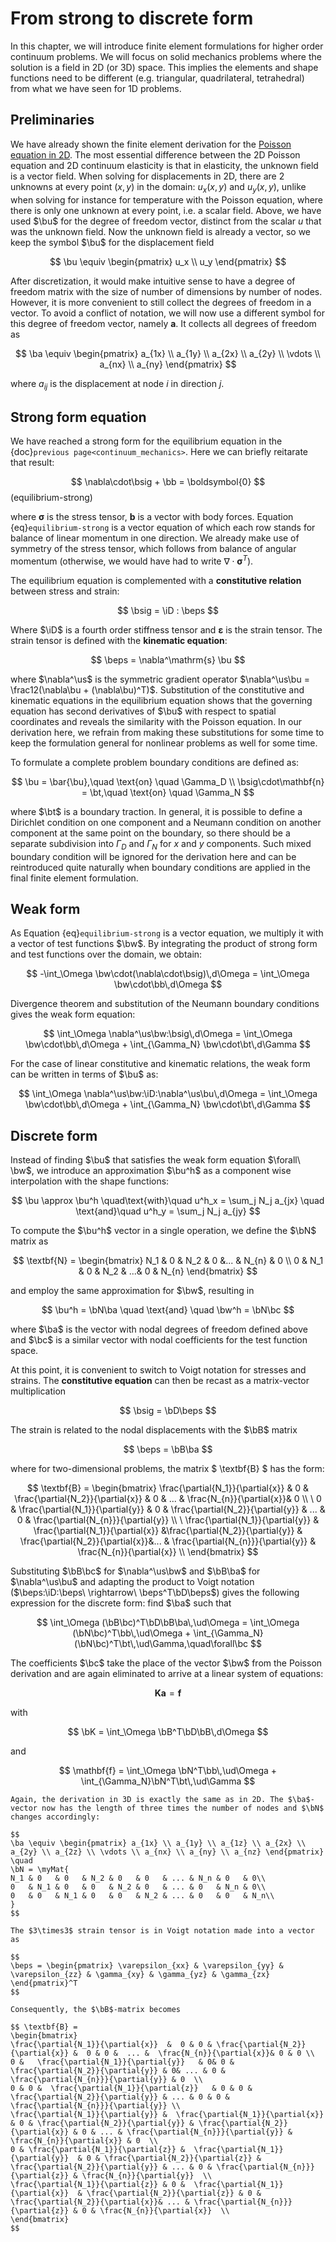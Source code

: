 $\newcommand{\beps}{\boldsymbol\varepsilon}$
$\newcommand{\bsig}{\boldsymbol\sigma}$
$\newcommand{\ud}{d}$
$\newcommand{\us}{\mathrm{s}}$
$\newcommand{\ba}{\mathbf{a}}$
$\newcommand{\bb}{\mathbf{b}}$
$\newcommand{\bc}{\mathbf{c}}$
$\newcommand{\bt}{\mathbf{t}}$
$\newcommand{\bu}{\mathbf{u}}$
$\newcommand{\bw}{\mathbf{w}}$
$\newcommand{\bN}{\mathbf{N}}$
$\newcommand{\bB}{\mathbf{B}}$
$\newcommand{\bD}{\mathbf{D}}$
$\newcommand{\bK}{\mathbf{K}}$
$\newcommand{\pder}[2]{\frac{\partial #1}{\partial #2}}$
$\newcommand{\iD}{\boldsymbol{\mathcal{D}}}$
$\newcommand{\myMat}[1]{\left[ \begin{matrix} #1 \end{matrix} \right]}$

# From strong to discrete form

In this chapter, we will introduce finite element formulations for higher order continuum problems. We will focus on solid mechanics problems where the solution is a field in 2D (or 3D) space. This implies the elements and shape functions need to be different (e.g. triangular, quadrilateral, tetrahedral) from what we have seen for 1D problems.

## Preliminaries

We have already shown the finite element derivation for the [Poisson equation in 2D](../introduction/poisson2d.md). The most essential difference between the 2D Poisson equation and 2D continuum elasticity is that in elasticity, the unknown field is a vector field. When solving for displacements in 2D, there are 2 unknowns at every point $(x,y)$ in the domain: $u_x(x,y)$ and $u_y(x,y)$, unlike when solving for instance for temperature with the Poisson equation, where there is only one unknown at every point, i.e. a scalar field. Above, we have used $\bu$ for the degree of freedom vector, distinct from the scalar $u$ that was the unknown field. Now the unknown field is already a vector, so we keep the symbol $\bu$ for the displacement field

$$
\bu \equiv \begin{pmatrix} u_x \\ u_y \end{pmatrix}
$$

After discretization, it would make intuitive sense to have a degree of freedom matrix with the size of number of dimensions by number of nodes. However, it is more convenient to still collect the degrees of freedom in a vector. To avoid a conflict of notation, we will now use a different symbol for this degree of freedom vector, namely $\textbf{a}$. It collects all degrees of freedom as

$$
\ba \equiv \begin{pmatrix} a_{1x} \\ a_{1y} \\ a_{2x} \\ a_{2y} \\ \vdots \\ a_{nx} \\ a_{ny} \end{pmatrix}
$$

where $a_{ij}$ is the displacement at node $i$ in direction $j$. 



## Strong form equation

We have reached a strong form for the equilibrium equation in the {doc}`previous page<continuum_mechanics>`. Here we can briefly reitarate that result: 

$$
\nabla\cdot\bsig + \bb = \boldsymbol{0}
$$(equilibrium-strong)

where $\boldsymbol\sigma$ is the stress tensor, $\mathbf{b}$ is a vector with body forces. Equation {eq}`equilibrium-strong` is a vector equation of which each row stands for balance of linear momentum in one direction. We already make use of symmetry of the stress tensor, which follows from balance of angular momentum (otherwise, we would have had to write $\nabla\cdot\boldsymbol\sigma^T$). 

The equilibrium equation is complemented with a **constitutive relation** between stress and strain:

$$
\bsig = \iD : \beps
$$

Where $\iD$ is a fourth order stiffness tensor and $\boldsymbol\varepsilon$ is the strain tensor. The strain tensor is defined with the **kinematic equation**:

$$
\beps = \nabla^\mathrm{s} \bu
$$

where $\nabla^\us$ is the symmetric gradient operator $\nabla^\us\bu = \frac12(\nabla\bu + (\nabla\bu)^T)$. Substitution of the constitutive and kinematic equations in the equilibrium equation shows that the governing equation has second derivatives of $\bu$ with respect to spatial coordinates and reveals the similarity with the Poisson equation. In our derivation here, we refrain from making these substitutions for some time to keep the formulation general for nonlinear problems as well for some time. 

To formulate a complete problem boundary conditions are defined as:

$$
\bu = \bar{\bu},\quad \text{on} \quad \Gamma_D \\
\bsig\cdot\mathbf{n} = \bt,\quad \text{on} \quad \Gamma_N
$$

where $\bt$ is a boundary traction. In general, it is possible to define a Dirichlet condition on one component and a Neumann condition on another component at the same point on the boundary, so there should be a separate subdivision into $\Gamma_D$ and $\Gamma_N$ for $x$ and $y$ components. Such mixed boundary condition will be ignored for the derivation here and can be reintroduced quite naturally when boundary conditions are applied in the final finite element formulation. 

## Weak form

As Equation {eq}`equilibrium-strong` is a vector equation, we multiply it with a vector of test functions $\bw$. By integrating the product of strong form and test functions over the domain, we obtain:

$$
-\int_\Omega \bw\cdot(\nabla\cdot\bsig)\,d\Omega = \int_\Omega \bw\cdot\bb\,d\Omega
$$

Divergence theorem and substitution of the Neumann boundary conditions gives the weak form equation:

$$
\int_\Omega \nabla^\us\bw:\bsig\,d\Omega = \int_\Omega \bw\cdot\bb\,d\Omega + \int_{\Gamma_N} \bw\cdot\bt\,d\Gamma
$$

For the case of linear constitutive and kinematic relations, the weak form can be written in terms of $\bu$ as:

$$
\int_\Omega \nabla^\us\bw:\iD:\nabla^\us\bu\,d\Omega = \int_\Omega \bw\cdot\bb\,d\Omega + \int_{\Gamma_N} \bw\cdot\bt\,d\Gamma
$$


## Discrete form

Instead of finding $\bu$ that satisfies the weak form equation $\forall\ \bw$, we introduce an approximation $\bu^h$ as a component wise interpolation with the shape functions: 

$$
\bu \approx \bu^h \quad\text{with}\quad u^h_x = \sum_j N_j a_{jx} \quad \text{and}\quad  u^h_y = \sum_j N_j a_{jy} 
$$

To compute the $\bu^h$ vector in a single operation, we define the $\bN$ matrix as

$$  
\textbf{N} = \begin{bmatrix}  
N_1  & 0 & N_2 &  0 &... & N_{n} & 0 \\
0 &  N_1 & 0 & N_2 & ...& 0 &  N_{n} \end{bmatrix}
$$

and employ the same approximation for $\bw$, resulting in

$$
\bu^h = \bN\ba \quad \text{and} \quad \bw^h = \bN\bc
$$

where $\ba$ is the vector with nodal degrees of freedom defined above and $\bc$ is a similar vector with nodal coefficients for the test function space. 

At this point, it is convenient to switch to Voigt notation for stresses and strains. The **constitutive equation** can then be recast as a matrix-vector multiplication

$$
\bsig = \bD\beps
$$

The strain is related to the nodal displacements with the $\bB$ matrix

$$ 
\beps = \bB\ba
$$ 

where for two-dimensional problems, the matrix $ \textbf{B} $ has the form:

$$ \textbf{B} = 
\begin{bmatrix} 
\frac{\partial{N_1}}{\partial{x}}  &  0 & \frac{\partial{N_2}}{\partial{x}} &  0 & ... &  \frac{N_{n}}{\partial{x}}& 0 \\
\
0 &   \frac{\partial{N_1}}{\partial{y}}   & 0 &  \frac{\partial{N_2}}{\partial{y}} & ... & 0 & \frac{\partial{N_{n}}}{\partial{y}}  \\
\
\frac{\partial{N_1}}{\partial{y}} &  \frac{\partial{N_1}}{\partial{x}} &\frac{\partial{N_2}}{\partial{y}} & \frac{\partial{N_2}}{\partial{x}}&... & \frac{\partial{N_{n}}}{\partial{y}} & \frac{N_{n}}{\partial{x}} \\
\end{bmatrix}
$$

Substituting $\bB\bc$ for $\nabla^\us\bw$ and $\bB\ba$ for $\nabla^\us\bu$ and adapting the product to Voigt notation ($\beps:\iD:\beps\ \rightarrow\ \beps^T\bD\beps$) gives the following expression for the discrete form: find $\ba$ such that

$$
\int_\Omega (\bB\bc)^T\bD\bB\ba\,\ud\Omega = \int_\Omega (\bN\bc)^T\bb\,\ud\Omega + \int_{\Gamma_N}(\bN\bc)^T\bt\,\ud\Gamma,\quad\forall\bc
$$

The coefficients $\bc$ take the place of the vector $\bw$ from the Poisson derivation and are again eliminated to arrive at a linear system of equations: 

$$
\mathbf{Ka} = \mathbf{f}
$$

with

$$
\bK = \int_\Omega \bB^T\bD\bB\,d\Omega
$$

and

$$
\mathbf{f} = \int_\Omega \bN^T\bb\,\ud\Omega + \int_{\Gamma_N}\bN^T\bt\,\ud\Gamma 
$$


```{admonition} Continuum elasticity in 3D
Again, the derivation in 3D is exactly the same as in 2D. The $\ba$-vector now has the length of three times the number of nodes and $\bN$ changes accordingly:

$$
\ba \equiv \begin{pmatrix} a_{1x} \\ a_{1y} \\ a_{1z} \\ a_{2x} \\ a_{2y} \\ a_{2z} \\ \vdots \\ a_{nx} \\ a_{ny} \\ a_{nz} \end{pmatrix}
\quad
\bN = \myMat{
N_1 & 0   & 0   & N_2 & 0   & 0   & ... & N_n & 0   & 0\\
0   & N_1 & 0   & 0   & N_2 & 0   & ... & 0   & N_n & 0\\
0   & 0   & N_1 & 0   & 0   & N_2 & ... & 0   & 0   & N_n\\
}
$$

The $3\times3$ strain tensor is in Voigt notation made into a vector as

$$
\beps = \begin{pmatrix} \varepsilon_{xx} & \varepsilon_{yy} & \varepsilon_{zz} & \gamma_{xy} & \gamma_{yz} & \gamma_{zx} \end{pmatrix}^T
$$

Consequently, the $\bB$-matrix becomes

$$ \textbf{B} = 
\begin{bmatrix} 
\frac{\partial{N_1}}{\partial{x}}  &  0 & 0 & \frac{\partial{N_2}}{\partial{x}} &  0 & 0 &  ... &  \frac{N_{n}}{\partial{x}}& 0 & 0 \\
0 &   \frac{\partial{N_1}}{\partial{y}}   & 0& 0 &  \frac{\partial{N_2}}{\partial{y}} & 0& ... & 0 & \frac{\partial{N_{n}}}{\partial{y}} & 0  \\
0 & 0 &  \frac{\partial{N_1}}{\partial{z}}   & 0 & 0 &  \frac{\partial{N_2}}{\partial{y}} & ... & 0 & 0 & \frac{\partial{N_{n}}}{\partial{y}} \\
\frac{\partial{N_1}}{\partial{y}} &  \frac{\partial{N_1}}{\partial{x}}  & 0 & \frac{\partial{N_2}}{\partial{y}} & \frac{\partial{N_2}}{\partial{x}} & 0 & ... & \frac{\partial{N_{n}}}{\partial{y}} & \frac{N_{n}}{\partial{x}} & 0  \\
0 & \frac{\partial{N_1}}{\partial{z}} &  \frac{\partial{N_1}}{\partial{y}}  & 0 & \frac{\partial{N_2}}{\partial{z}} & \frac{\partial{N_2}}{\partial{y}} & ... & 0 & \frac{\partial{N_{n}}}{\partial{z}} & \frac{N_{n}}{\partial{y}}  \\
\frac{\partial{N_1}}{\partial{z}} & 0 &  \frac{\partial{N_1}}{\partial{x}}  & \frac{\partial{N_2}}{\partial{z}} & 0 & \frac{\partial{N_2}}{\partial{x}}& ... & \frac{\partial{N_{n}}}{\partial{z}} & 0 & \frac{N_{n}}{\partial{x}}  \\
\end{bmatrix}
$$




```

